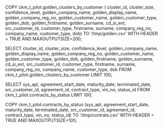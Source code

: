 COPY ckm_t_pilot.golden_clusters_by_customer (
    cluster_id, cluster_size, confidence_level, 
    golden_company_name, golden_display_name, 
    golden_company_reg_no, golden_customer_name,
    golden_customer_type,
    golden_dob, golden_firstname, 
    golden_surname,
    cd_si_ext, 
    src_customer_id, customer_type, firstname, surname, 
    company_reg_no, company_name, customer_type, dob)
TO '/tmp/golden.csv' 
WITH HEADER = TRUE AND MAXOUTPUTSIZE=200;


SELECT 
    cluster_id, cluster_size, confidence_level, 
    golden_company_name, golden_display_name, 
    golden_company_reg_no, golden_customer_name,
    golden_customer_type,
    golden_dob, golden_firstname, 
    golden_surname,
    cd_si_ext, 
    src_customer_id, customer_type, firstname, surname, company_reg_no, company_name, customer_type, dob
FROM  ckm_t_pilot.golden_clusters_by_customer
LIMIT 100;

SELECT sys_apl, agreement_start_date, maturity_date, terminated_date, src_customer_id, agreement_id, contract_type, vin_no, status_id
FROM ckm_t_pilot.contracts_by_status
LIMIT 100;

COPY ckm_t_pilot.contracts_by_status (sys_apl, agreement_start_date, maturity_date, terminated_date, 
src_customer_id, agreement_id, contract_type, vin_no, status_id)
TO '/tmp/contrats.csv' 
WITH HEADER = TRUE AND MAXOUTPUTSIZE=100;


